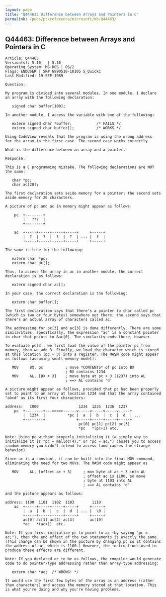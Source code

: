 ```yaml
---
layout: page
title: "Q44463: Difference between Arrays and Pointers in C"
permalink: /pubs/pc/reference/microsoft/kb/Q44463/
---
```


## Q44463: Difference between Arrays and Pointers in C

	Article: Q44463
	Version(s): 5.10   | 5.10
	Operating System: MS-DOS | OS/2
	Flags: ENDUSER | SR# G890510-18105 S_QuickC
	Last Modified: 19-SEP-1989
	
	Question:
	
	My program is divided into several modules. In one module, I declare
	an array with the following declaration:
	
	   signed char buffer[100];
	
	In another module, I access the variable with one of the following:
	
	   extern signed char *buffer;           /* FAILS */
	   extern signed char buffer[];          /* WORKS */
	
	Using CodeView reveals that the program is using the wrong address
	for the array in the first case. The second case works correctly.
	
	What is the difference between an array and a pointer.
	
	Response:
	
	This is a C programming mistake. The following declarations are NOT
	the same:
	
	   char *pc;
	   char ac[20];
	
	The first declaration sets aside memory for a pointer; the second sets
	aside memory for 20 characters.
	
	A picture of pc and ac in memory might appear as follows:
	
	    pc  +--------+
	        |   ???  |
	        +--------+
	
	    ac  +-----+-----+-----+-----+     +-----+
	        |  ?  |  ?  |  ?  |  ?  | ... |  ?  |
	        +-----+-----+-----+-----+     +-----+
	
	The same is true for the following:
	
	   extern char *pc;
	   extern char ac[];
	
	Thus, to access the array in ac in another module, the correct
	declaration is as follows:
	
	   extern signed char ac[];
	
	In your case, the correct declaration is the following:
	
	   extern char buffer[];
	
	The first declaration says that there's a pointer to char called pc
	(which is two or four bytes) somewhere out there; the second says that
	there's an actual array of characters called ac.
	
	The addressing for pc[3] and ac[3] is done differently. There are some
	similarities; specifically, the expression "ac" is a constant pointer
	to char that points to &ac[0]. The similarity ends there, however.
	
	To evaluate pc[3], we first load the value of the pointer pc from
	memory, then we add 3. Finally, we load the character which is stored
	at this location (pc + 3) into a register. The MASM code might appear
	as follows (assuming small-memory model):
	
	   MOV     BX, pc          ; move *CONTENTS* of pc into BX
	                           ; BX contains 1234
	   MOV     AL, [BX + 3]    ; move byte at pc + 3 (1237) into AL
	                           ; ==> AL contains 'd'
	
	A picture might appear as follows, provided that pc had been properly
	set to point to an array at location 1234 and that the array contained
	"abcd" as its first four characters:
	
	address:   1000                  1234  1235  1236  1237
	    pc  +--------+--->>>>>------v-----v-----v-----v-----+
	        |  1234  |          *pc |  a  |  b  |  c  |  d  | ...
	        +--------+              +-----+-----+-----+-----+
	                                 pc[0] pc[1] pc[2] pc[3]
	                                 *pc   *(pc+1) etc.
	
	Note: Using pc without properly initializing it (a simple way to
	initialize it is "pc = malloc(4);" or "pc = ac;") causes you to access
	random memory you didn't intend to access (and causes the strange
	behavior).
	
	Since ac is a constant, it can be built into the final MOV command,
	eliminating the need for two MOVs. The MASM code might appear as
	
	   MOV     AL, [offset ac + 3]     ; mov byte at ac + 3 into AL
	                                   ; offset ac is 1100, so move
	                                   ; byte at 1103 into AL
	                                   ; ==> AL contains 'd'
	
	and the picture appears as follows:
	
	address: 1100  1101  1102  1103        1119
	    ac  +-----+-----+-----+-----+     +-----+
	        |  a  |  b  |  c  |  d  | ... |  \0 |
	        +-----+-----+-----+-----+     +-----+
	        ac[0] ac[1] ac[2] ac[3]       ac[19]
	        *ac   *(ac+1)  etc.
	
	Note: If you first initialize pc to point to ac (by saying "pc =
	ac;"), then the end effect of the two statements is exactly the same.
	(This change can be shown in the picture by changing pc so it contains
	the address of ac, which is 1100.) However, the instructions used to
	produce these effects are different.
	
	Note: If you declared ac to be as follows, the compiler would generate
	code to do pointer-type addressing rather than array-type addressing:
	
	   extern char *ac;  /* WRONG! */
	
	It would use the first few bytes of the array as an address (rather
	than characters) and access the memory stored at that location. This
	is what you're doing and why you're having problems.
